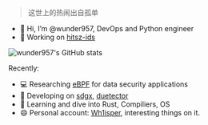 > 这世上的热闹出自孤单

- 👋 Hi, I’m @wunder957, DevOps and Python engineer
- 👷‍ Working on [hitsz-ids](https://github.com/hitsz-ids)

![wunder957's GitHub stats](https://github-readme-stats.vercel.app/api?username=wunder957&count_private=true)

Recently:

- 💻 Researching [eBPF](https://ebpf.io/) for data security applications
- 🔧 Developing on [sdgx](https://github.com/hitsz-ids/synthetic-data-generator), [duetector](https://github.com/hitsz-ids/duetector)
- 📕 Learning and dive into Rust, Compiliers, OS
- 😄 Personal account: [Wh1isper](https://github.com/Wh1isper/), interesting things on it.
